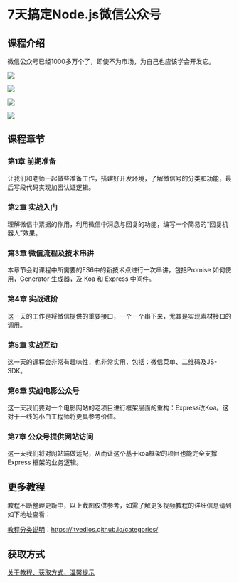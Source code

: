 # 7天搞定Node.js微信公众号

## 课程介绍

微信公众号已经1000多万个了，即使不为市场，为自己也应该学会开发它。

![](http://oqn6ggw87.bkt.clouddn.com/7天搞定Node.js微信公众号1.png)

<!--more-->

![](http://oqn6ggw87.bkt.clouddn.com/7天搞定Node.js微信公众号2.png)

![](http://oqn6ggw87.bkt.clouddn.com/7天搞定Node.js微信公众号3.png)

![](http://oqn6ggw87.bkt.clouddn.com/7天搞定Node.js微信公众号4.png)

## 课程章节

### 第1章 前期准备

让我们和老师一起做些准备工作，搭建好开发环境，了解微信号的分类和功能，最后写段代码实现加密认证逻辑。

### 第2章 实战入门

理解微信中票据的作用，利用微信中消息与回复的功能，编写一个简易的“回复机器人”效果。

### 第3章 微信流程及技术串讲

本章节会对课程中所需要的ES6中的新技术点进行一次串讲，包括Promise 如何使用，Generator 生成器，及 Koa 和 Express 中间件。

### 第4章 实战进阶

这一天的工作是将微信提供的重要接口，一个一个串下来，尤其是实现素材接口的调用。

### 第5章 实战互动

这一天的课程会非常有趣味性，也非常实用，包括：微信菜单、二维码及JS-SDK。

### 第6章 实战电影公众号

这一天我们要对一个电影网站的老项目进行框架层面的重构：Express改Koa。这对于一线的小白工程师将更具参考价值。

### 第7章 公众号提供网站访问

这一天我们将对网站端做适配，从而让这个基于koa框架的项目也能完全支撑 Express 框架的业务逻辑。

## 更多教程

教程不断整理更新中，以上截图仅供参考，如需了解更多视频教程的详细信息请到如下地址查看：

[教程分类说明](https://itvedios.github.io/categories/)：<https://itvedios.github.io/categories/>

## 获取方式

[关于教程、获取方式、温馨提示](https://itvedios.github.io/about/)
